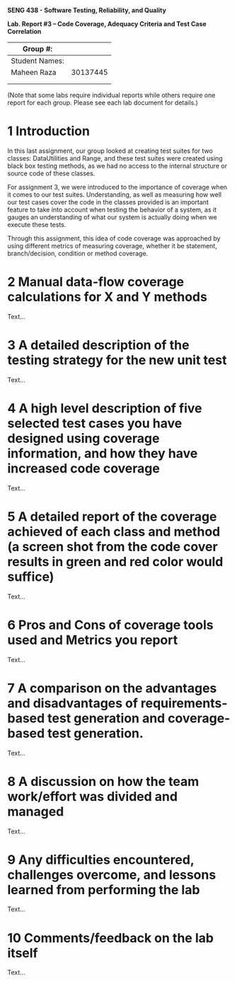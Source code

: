 **SENG 438 - Software Testing, Reliability, and Quality**

**Lab. Report #3 – Code Coverage, Adequacy Criteria and Test Case Correlation**

| Group \#:      |     |
| -------------- | --- |
| Student Names: |     |
| Maheen Raza    |30137445     |
|                |     |
|                |     |

(Note that some labs require individual reports while others require one report
for each group. Please see each lab document for details.)

# 1 Introduction

In this last assignment, our group looked at creating test suites for two classes: DataUtilities and Range, and these test suites were created using black box testing methods, as we had no access to the internal structure or source code of these classes. 

For assignment 3, we were introduced to the importance of coverage when it comes to our test suites. Understanding, as well as measuring how well our test cases cover the code in the classes provided is an important feature to take into account when testing the behavior of a system, as it gauges an understanding of what our system is actually doing when we execute these tests.

Through this assignment, this idea of code coverage was approached by using different metrics of measuring coverage, whether it be statement, branch/decision, condition or method coverage. 

# 2 Manual data-flow coverage calculations for X and Y methods

Text…

# 3 A detailed description of the testing strategy for the new unit test

Text…

# 4 A high level description of five selected test cases you have designed using coverage information, and how they have increased code coverage

Text…

# 5 A detailed report of the coverage achieved of each class and method (a screen shot from the code cover results in green and red color would suffice)

Text…

# 6 Pros and Cons of coverage tools used and Metrics you report

Text…

# 7 A comparison on the advantages and disadvantages of requirements-based test generation and coverage-based test generation.

Text…

# 8 A discussion on how the team work/effort was divided and managed

Text…

# 9 Any difficulties encountered, challenges overcome, and lessons learned from performing the lab

Text…

# 10 Comments/feedback on the lab itself

Text…
